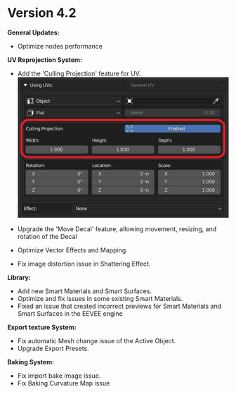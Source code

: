 # Version 4.2

__General Updates:__

- Optimize nodes performance

__UV Reprojection System:__

- Add the 'Culling Projection' feature for UV.
![Alt text](../assets/Release%20notes/culing%20projection.jpg)

- Upgrade the 'Move Decal' feature, allowing movement, resizing, and rotation of the Decal
- Optimize Vector Effects and Mapping.
- Fix image distortion issue in Shattering Effect.

__Library:__

- Add new Smart Materials and Smart Surfaces.
- Optimize and fix issues in some existing Smart Materials.
- Fixed an issue that created incorrect previews for Smart Materials and Smart Surfaces in the EEVEE engine

__Export texture System:__

- Fix automatic Mesh change issue of the Active Object.
- Upgrade Export Presets.


__Baking System:__

- Fix import bake image issue.
- Fix Baking Curvature Map issue

